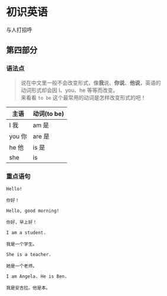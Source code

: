 # 初识英语

与人打招呼

## 第四部分

### 语法点

> 说在中文里一般不会改变形式，像**我**说、**你说**、**他说**，英语的  
> 动词形式却会因 I、you、he 等等而改变。  
> 来看看 `to be` 这个最常用的动词是怎样改变形式的吧！​

| 主语   | 动词(to be) |
| ------ | ----------- |
| I 我   | am 是       |
| you 你 | are 是      |
| he 他  | is 是       |
| she    | is          |

### 重点语句

```text
Hello!

你好！
```

```text
Hello, good morning!

你好，早上好！
```

```text
I am a student.

我是一个学生。
```

```text
She is a teacher.

她是一个老师。
```

```text
I am Angela. He is Ben.

我是安吉拉。他是本。
```
